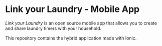# Link your Laundry - Mobile App

*Link your Laundry* is an open source mobile app that allows you to create and share laundry timers with your household.

This repository contains the hybrid application made with Ionic.
